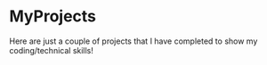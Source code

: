 # MyProjects
Here are just a couple of projects that I have completed to show my coding/technical skills!
